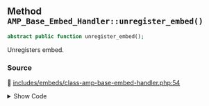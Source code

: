 ## Method `AMP_Base_Embed_Handler::unregister_embed()`

```php
abstract public function unregister_embed();
```

Unregisters embed.

### Source

:link: [includes/embeds/class-amp-base-embed-handler.php:54](/includes/embeds/class-amp-base-embed-handler.php#L54)

<details>
<summary>Show Code</summary>

```php
abstract public function unregister_embed();
```

</details>
